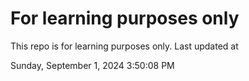 # For learning purposes only
This repo is for learning purposes only.
Last updated at

Sunday, September 1, 2024 3:50:08 PM

